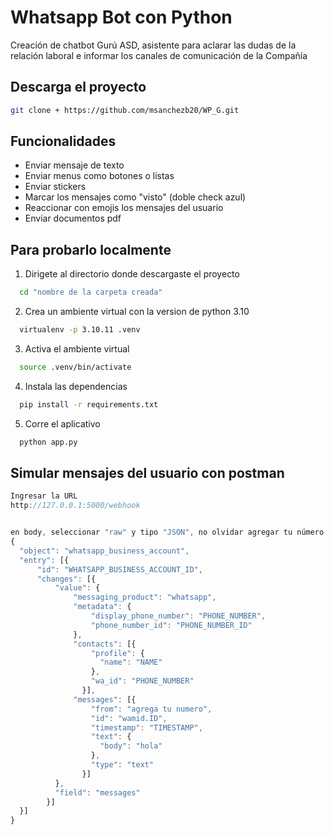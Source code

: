 
# Whatsapp Bot con Python

Creación de chatbot Gurú ASD, asistente para aclarar las dudas de la relación laboral e informar los canales de comunicación de la Compañía

## Descarga el proyecto


```bash
git clone + https://github.com/msanchezb20/WP_G.git
```
    
## Funcionalidades

- Enviar mensaje de texto
- Enviar menus como botones o listas
- Enviar stickers
- Marcar los mensajes como "visto" (doble check azul)
- Reaccionar con emojis los mensajes del usuario
- Enviar documentos pdf



## Para probarlo localmente

1. Dirigete al directorio donde descargaste el proyecto

```bash
  cd "nombre de la carpeta creada"
```
2. Crea un ambiente virtual con la version de python 3.10

```bash
  virtualenv -p 3.10.11 .venv
```
3. Activa el ambiente virtual

```bash
  source .venv/bin/activate
```
4. Instala las dependencias

```bash
  pip install -r requirements.txt
```

5. Corre el aplicativo

```bash
  python app.py
```


## Simular mensajes del usuario con postman

```javascript
Ingresar la URL
http://127.0.0.1:5000/webhook


en body, seleccionar "raw" y tipo "JSON", no olvidar agregar tu número
{
  "object": "whatsapp_business_account",
  "entry": [{
      "id": "WHATSAPP_BUSINESS_ACCOUNT_ID",
      "changes": [{
          "value": {
              "messaging_product": "whatsapp",
              "metadata": {
                  "display_phone_number": "PHONE_NUMBER",
                  "phone_number_id": "PHONE_NUMBER_ID"
              },
              "contacts": [{
                  "profile": {
                    "name": "NAME"
                  },
                  "wa_id": "PHONE_NUMBER"
                }],
              "messages": [{
                  "from": "agrega tu numero",
                  "id": "wamid.ID",
                  "timestamp": "TIMESTAMP",
                  "text": {
                    "body": "hola"
                  },
                  "type": "text"
                }]
          },
          "field": "messages"
        }]
  }]
}
```


